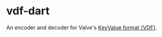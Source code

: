 # vdf-dart
An encoder and decoder for Valve's [KeyValue format (VDF)](https://developer.valvesoftware.com/wiki/KeyValues).
